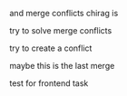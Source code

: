 
and merge conflicts
chirag is 

try to solve merge conflicts




try to create a conflict

maybe this is the last merge



test for frontend task

